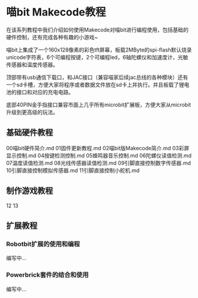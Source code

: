 # 喵bit Makecode教程

在该系列教程中我们介绍如何使用Makecode对喵bit进行编程使用，包括基础的硬件控制，还有完成各种有趣的小游戏~

喵bit上集成了一个160x128像素的彩色tft屏幕，板载2MByte的spi-flash默认烧录unicode字符表，6个可编程按键，2个可编程led，6轴陀螺仪和加速度计，光敏传感器和温度传感器。

顶部带有usb通信下载口，和JAC接口（兼容喵家后续jac总线的各种模块）还有一个sd卡槽，方便大家将程序或者数据文件放在sd卡上并执行。并且板载了锂电池的接口和对应的充电电路。

底部40PIN金手指接口兼容市面上几乎所有microbit扩展板，方便大家从microbit升级到更高级的玩法。

## 基础硬件教程

00喵bit硬件简介.md
01固件更新教程.md
02喵bit版Makecode简介.md
03彩屏显示控制.md
04按键检测控制.md
05蜂鸣器音乐控制.md
06陀螺仪读值检测.md
07温度读值检测.md
08光线传感器读值检测.md
09引脚直接控制数字传感器.md
10引脚直接控制模拟传感器.md
11引脚直接控制小舵机.md

## 制作游戏教程
12
13


## 扩展教程

### Robotbit扩展的使用和编程
编写中...

### Powerbrick套件的结合和使用
编写中...



